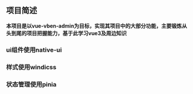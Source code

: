 ## 项目简述
**本项目是以vue-vben-admin为目标，实现其项目中的大部分功能，主要锻炼从头到尾的项目把握能力，基于此学习vue3及周边知识**

### ui组件使用native-ui

### 样式使用windicss

### 状态管理使用pinia 

